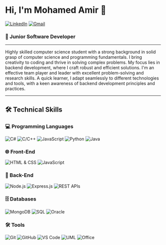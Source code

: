 # Hi, I'm Mohamed Amir 👋
[![LinkedIn](https://img.shields.io/badge/LinkedIn-Mohamed--Amiir-blue?style=for-the-badge&logo=linkedin)](https://linkedin.com/in/mohamed-amiir/)
[![Gmail](https://img.shields.io/badge/Gmail-Mohamed_Amir-blue?style=for-the-badge&logo=gmail)](mooamir90@gmail.com)

### 🚀 Junior Software Developer

---

Highly skilled computer science student with a strong background in solid grasp of computer science and programming fundamentals. I bring creativity to coding and thrive in solving complex problems. My focus lies in backend development, where I craft robust and efficient solutions. I'm an effective team player and leader with excellent problem-solving and research skills. A quick learner, I adapt seamlessly to different technologies and tools, with a keen awareness of backend development principles and practices.

---

## 🛠️ Technical Skills

### 💻 Programming Languages

![C#](https://img.shields.io/badge/C%23-%23239120?style=for-the-badge&logo=c-sharp)
![C/C++](https://img.shields.io/badge/C/C%2B%2B-%2300599C?style=for-the-badge&logo=c%2B%2B)
![JavaScript](https://img.shields.io/badge/JavaScript-%23F7DF1E?style=for-the-badge&logo=javascript)
![Python](https://img.shields.io/badge/Python-%233776AB?style=for-the-badge&logo=python)
![Java](https://img.shields.io/badge/Java-%23ED8B00?style=for-the-badge&logo=java)

### 🌐 Front-End

![HTML & CSS](https://img.shields.io/badge/HTML%20%26%20CSS-%23E34F26?style=for-the-badge&logo=html5)
![JavaScript](https://img.shields.io/badge/JavaScript-%23F7DF1E?style=for-the-badge&logo=javascript)

### 🚀 Back-End

![Node.js](https://img.shields.io/badge/Node.js-%23339933?style=for-the-badge&logo=node.js)
![Express.js](https://img.shields.io/badge/Express.js-%23000000?style=for-the-badge&logo=express)
![REST APIs](https://img.shields.io/badge/REST%20APIs-%23000000?style=for-the-badge&logo=rest)

### 🗄️ Databases

![MongoDB](https://img.shields.io/badge/MongoDB-%2347A248?style=for-the-badge&logo=mongodb)
![SQL](https://img.shields.io/badge/SQL-%23008080?style=for-the-badge&logo=postgresql)
![Oracle](https://img.shields.io/badge/Oracle-%23F80000?style=for-the-badge&logo=oracle)

### 🛠️ Tools
![Git](https://img.shields.io/badge/Git-%23F05032?style=for-the-badge&logo=git)
![GitHub](https://img.shields.io/badge/GitHub-%23121011?style=for-the-badge&logo=github)
![VS Code](https://img.shields.io/badge/VS%20Code-%23007ACC?style=for-the-badge&logo=visualstudiocode)
![UML](https://img.shields.io/badge/UML-%23000000?style=for-the-badge&logo=umldiagrams)
![Office](https://img.shields.io/badge/Office-%23D83B01?style=for-the-badge&logo=microsoftoffice)
